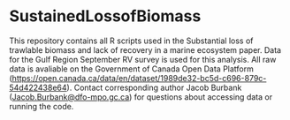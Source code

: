 # SustainedLossofBiomass

This repository contains all R scripts used in the Substantial loss of trawlable biomass and lack of recovery in a marine ecosystem paper. Data for the Gulf Region September RV survey is used for this analysis. All raw data is avaliable on the Government of Canada Open Data Platform (https://open.canada.ca/data/en/dataset/1989de32-bc5d-c696-879c-54d422438e64). Contact corresponding author Jacob Burbank (Jacob.Burbank@dfo-mpo.gc.ca) for questions about accessing data or running the code. 
